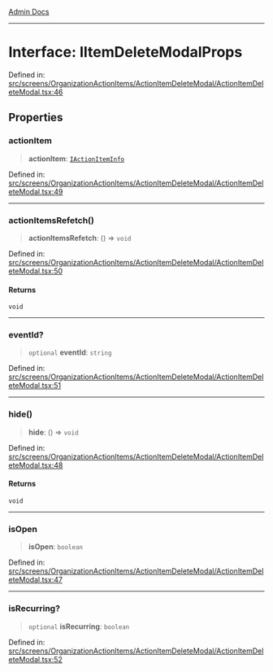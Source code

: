 [Admin Docs](/)

---

# Interface: IItemDeleteModalProps

Defined in: [src/screens/OrganizationActionItems/ActionItemDeleteModal/ActionItemDeleteModal.tsx:46](https://github.com/PalisadoesFoundation/talawa-admin/blob/main/src/screens/OrganizationActionItems/ActionItemDeleteModal/ActionItemDeleteModal.tsx#L46)

## Properties

### actionItem

> **actionItem**: [`IActionItemInfo`](../../../../../types/ActionItems/interface/interfaces/IActionItemInfo.md)

Defined in: [src/screens/OrganizationActionItems/ActionItemDeleteModal/ActionItemDeleteModal.tsx:49](https://github.com/PalisadoesFoundation/talawa-admin/blob/main/src/screens/OrganizationActionItems/ActionItemDeleteModal/ActionItemDeleteModal.tsx#L49)

---

### actionItemsRefetch()

> **actionItemsRefetch**: () => `void`

Defined in: [src/screens/OrganizationActionItems/ActionItemDeleteModal/ActionItemDeleteModal.tsx:50](https://github.com/PalisadoesFoundation/talawa-admin/blob/main/src/screens/OrganizationActionItems/ActionItemDeleteModal/ActionItemDeleteModal.tsx#L50)

#### Returns

`void`

---

### eventId?

> `optional` **eventId**: `string`

Defined in: [src/screens/OrganizationActionItems/ActionItemDeleteModal/ActionItemDeleteModal.tsx:51](https://github.com/PalisadoesFoundation/talawa-admin/blob/main/src/screens/OrganizationActionItems/ActionItemDeleteModal/ActionItemDeleteModal.tsx#L51)

---

### hide()

> **hide**: () => `void`

Defined in: [src/screens/OrganizationActionItems/ActionItemDeleteModal/ActionItemDeleteModal.tsx:48](https://github.com/PalisadoesFoundation/talawa-admin/blob/main/src/screens/OrganizationActionItems/ActionItemDeleteModal/ActionItemDeleteModal.tsx#L48)

#### Returns

`void`

---

### isOpen

> **isOpen**: `boolean`

Defined in: [src/screens/OrganizationActionItems/ActionItemDeleteModal/ActionItemDeleteModal.tsx:47](https://github.com/PalisadoesFoundation/talawa-admin/blob/main/src/screens/OrganizationActionItems/ActionItemDeleteModal/ActionItemDeleteModal.tsx#L47)

---

### isRecurring?

> `optional` **isRecurring**: `boolean`

Defined in: [src/screens/OrganizationActionItems/ActionItemDeleteModal/ActionItemDeleteModal.tsx:52](https://github.com/PalisadoesFoundation/talawa-admin/blob/main/src/screens/OrganizationActionItems/ActionItemDeleteModal/ActionItemDeleteModal.tsx#L52)
